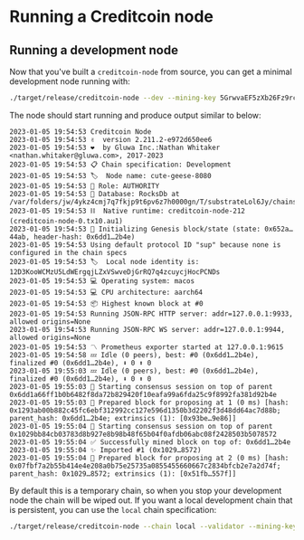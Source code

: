 # Running a Creditcoin node

## Running a development node

Now that you've built a `creditcoin-node` from source, you can get a minimal development node running with:

```bash
./target/release/creditcoin-node --dev --mining-key 5GrwvaEF5zXb26Fz9rcQpDWS57CtERHpNehXCPcNoHGKutQY --mining-threads 1
```

The node should start running and produce output similar to below:

```plaintext
2023-01-05 19:54:53 Creditcoin Node
2023-01-05 19:54:53 ✌️  version 2.211.2-e972d650ee6
2023-01-05 19:54:53 ❤️  by Gluwa Inc.:Nathan Whitaker <nathan.whitaker@gluwa.com>, 2017-2023
2023-01-05 19:54:53 📋 Chain specification: Development
2023-01-05 19:54:53 🏷  Node name: cute-geese-8080
2023-01-05 19:54:53 👤 Role: AUTHORITY
2023-01-05 19:54:53 💾 Database: RocksDb at /var/folders/jw/4ykz4cmj7q7fkjp9t6pv6z7h0000gn/T/substrateLol6Jy/chains/dev/db/full
2023-01-05 19:54:53 ⛓  Native runtime: creditcoin-node-212 (creditcoin-node-0.tx10.au1)
2023-01-05 19:54:53 🔨 Initializing Genesis block/state (state: 0x652a…44ab, header-hash: 0x6dd1…2b4e)
2023-01-05 19:54:53 Using default protocol ID "sup" because none is configured in the chain specs
2023-01-05 19:54:53 🏷  Local node identity is: 12D3KooWCMzU5LdWErgqjLZxVSwveDjGrRQ7q4zcuycjHocPCNDs
2023-01-05 19:54:53 💻 Operating system: macos
2023-01-05 19:54:53 💻 CPU architecture: aarch64
2023-01-05 19:54:53 📦 Highest known block at #0
2023-01-05 19:54:53 Running JSON-RPC HTTP server: addr=127.0.0.1:9933, allowed origins=None
2023-01-05 19:54:53 Running JSON-RPC WS server: addr=127.0.0.1:9944, allowed origins=None
2023-01-05 19:54:53 〽️ Prometheus exporter started at 127.0.0.1:9615
2023-01-05 19:54:58 💤 Idle (0 peers), best: #0 (0x6dd1…2b4e), finalized #0 (0x6dd1…2b4e), ⬇ 0 ⬆ 0
2023-01-05 19:55:03 💤 Idle (0 peers), best: #0 (0x6dd1…2b4e), finalized #0 (0x6dd1…2b4e), ⬇ 0 ⬆ 0
2023-01-05 19:55:03 🙌 Starting consensus session on top of parent 0x6dd1a66ff1b0b6482f8da72b829420f10eafa99a6fda25c9f8992fa381d92b4e
2023-01-05 19:55:03 🎁 Prepared block for proposing at 1 (0 ms) [hash: 0x1293ab00b882c45fc6ebf312992cc127e596d1350b3d2202f3d48dd64ac7d88b; parent_hash: 0x6dd1…2b4e; extrinsics (1): [0x93be…9e86]]
2023-01-05 19:55:04 🙌 Starting consensus session on top of parent 0x1029bb84cb03783d8b927e8b98b48f65b04f0afdb06abc08f2428503b5078572
2023-01-05 19:55:04 ✅ Successfully mined block on top of: 0x6dd1…2b4e
2023-01-05 19:55:04 ✨ Imported #1 (0x1029…8572)
2023-01-05 19:55:04 🎁 Prepared block for proposing at 2 (0 ms) [hash: 0x07fbf7a2b55b414e4e208a0b75e25735a0855455660667c2834bfcb2e7a2d74f; parent_hash: 0x1029…8572; extrinsics (1): [0x51fb…557f]]
```

By default this is a temporary chain, so when you stop your development node the chain will be wiped out. If you want a local development
chain that is persistent, you can use the `local` chain specification:

```bash
./target/release/creditcoin-node --chain local --validator --mining-key 5GrwvaEF5zXb26Fz9rcQpDWS57CtERHpNehXCPcNoHGKutQY --mining-threads 2
```
